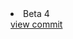 <li> Beta 4 <a href="http://github.com/4nto/bba/commit/fd6176889a854c3bbc3286eea52eeb7f0dac8e14"><br /> view commit</a></li> 

